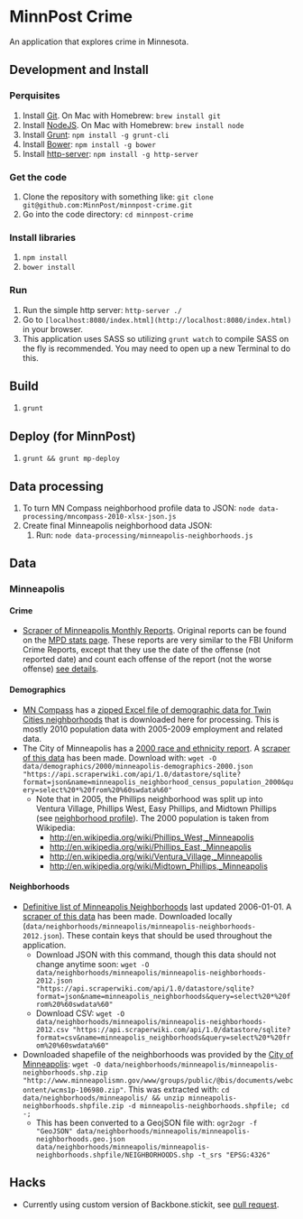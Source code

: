 # MinnPost Crime

An application that explores crime in Minnesota.

## Development and Install

### Perquisites

1. Install [Git](http://git-scm.com/).  On Mac with Homebrew: `brew install git`
1. Install [NodeJS](http://nodejs.org/).  On Mac with Homebrew: `brew install node`
1. Install [Grunt](http://gruntjs.com/): `npm install -g grunt-cli`
1. Install [Bower](http://bower.io/): `npm install -g bower`
1. Install [http-server](https://github.com/nodeapps/http-server): `npm install -g http-server`

### Get the code

1. Clone the repository with something like: `git clone git@github.com:MinnPost/minnpost-crime.git`
1. Go into the code directory: `cd minnpost-crime`

### Install libraries

1. `npm install`
1. `bower install`

### Run

1. Run the simple http server: `http-server ./`
1. Go to `[localhost:8080/index.html](http://localhost:8080/index.html)` in your browser.
1. This application uses SASS so utilizing `grunt watch` to compile SASS on the fly is recommended.  You may need to open up a new Terminal to do this.

## Build

1. `grunt`

## Deploy (for MinnPost)

1. `grunt && grunt mp-deploy`

## Data processing

1. To turn MN Compass neighborhood profile data to JSON: `node data-processing/mncompass-2010-xlsx-json.js`
1. Create final Minneapolis neighborhood data JSON:
    1. Run: `node data-processing/minneapolis-neighborhoods.js`

## Data

### Minneapolis

#### Crime

* [Scraper of Minneapolis Monthly Reports](https://scraperwiki.com/scrapers/minneapolis_aggregate_crime_data/).  Original reports can be found on the [MPD stats page](http://www.minneapolismn.gov/police/statistics/crime-statistics_codefor_statistics).  These reports are very similar to the FBI Uniform Crime Reports, except that they use the date of the offense (not reported date) and count each offense of the report (not the worse offense) [see details](http://www.minneapolismn.gov/police/statistics/police_crime-statistics_understanding-codefor).

#### Demographics

* [MN Compass](http://www.mncompass.org/twincities/neighborhoods.php) has a [zipped Excel file of demographic data for Twin Cities neighborhoods](http://www.mncompass.org/_data/neighborhood-profiles/mnc-2011-neighborhood-profiles-alldata-no-suppression-r2.zip) that is downloaded here for processing.  This is mostly 2010 population data with 2005-2009 employment and related data.
* The City of Minneapolis has a [2000 race and ethnicity report](http://www.ci.minneapolis.mn.us/census/2000/census_2000-race-and-ethnicity-by-neighborhood).  A [scraper of this data](https://scraperwiki.com/scrapers/minneapolis_neighborhood_census_population_2000/) has been made.  Download with: `wget -O data/demographics/2000/minneapolis-demographics-2000.json "https://api.scraperwiki.com/api/1.0/datastore/sqlite?format=json&name=minneapolis_neighborhood_census_population_2000&query=select%20*%20from%20%60swdata%60"`
   * Note that in 2005, the Phillips neighborhood was split up into Ventura Village, Phillips West, Easy Phillips, and Midtown Phillips (see [neighborhood profile](http://www.minneapolismn.gov/ward6/neighborhoods/council_ward6_phillipswest)).  The 2000 population is taken from Wikipedia:
       * http://en.wikipedia.org/wiki/Phillips_West,_Minneapolis
       * http://en.wikipedia.org/wiki/Phillips_East,_Minneapolis
       * http://en.wikipedia.org/wiki/Ventura_Village,_Minneapolis
       * http://en.wikipedia.org/wiki/Midtown_Phillips,_Minneapolis

#### Neighborhoods

* [Definitive list of Minneapolis Neighborhoods](http://www.minneapolismn.gov/maps/neighborhoods) last updated 2006-01-01.  A [scraper of this data](https://scraperwiki.com/scrapers/minneapolis_neighborhoods/) has been made.  Downloaded locally (```data/neighborhoods/minneapolis/minneapolis-neighborhoods-2012.json```).  These contain keys that should be used throughout the application.
   * Download JSON with this command, though this data should not change anytime soon: `wget -O data/neighborhoods/minneapolis/minneapolis-neighborhoods-2012.json "https://api.scraperwiki.com/api/1.0/datastore/sqlite?format=json&name=minneapolis_neighborhoods&query=select%20*%20from%20%60swdata%60"`
   * Download CSV: `wget -O data/neighborhoods/minneapolis/minneapolis-neighborhoods-2012.csv "https://api.scraperwiki.com/api/1.0/datastore/sqlite?format=csv&name=minneapolis_neighborhoods&query=select%20*%20from%20%60swdata%60"`
* Downloaded shapefile of the neighborhoods was provided by the [City of Minneapolis](http://www.minneapolismn.gov/maps/about_maps_public-maps-links): `wget -O data/neighborhoods/minneapolis/minneapolis-neighborhoods.shp.zip "http://www.minneapolismn.gov/www/groups/public/@bis/documents/webcontent/wcms1p-106980.zip"`.  This was extracted with: `cd data/neighborhoods/minneapolis/ && unzip minneapolis-neighborhoods.shpfile.zip -d minneapolis-neighborhoods.shpfile; cd -;`
   * This has been converted to a GeojSON file with: `ogr2ogr -f "GeoJSON" data/neighborhoods/minneapolis/minneapolis-neighborhoods.geo.json data/neighborhoods/minneapolis/minneapolis-neighborhoods.shpfile/NEIGHBORHOODS.shp -t_srs "EPSG:4326"`

## Hacks

* Currently using custom version of Backbone.stickit, see [pull request](https://github.com/NYTimes/backbone.stickit/pull/122).